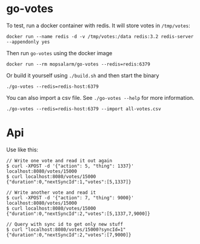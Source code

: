 go-votes
========

To test, run a docker container with redis. It will store votes in `/tmp/votes`:
```
docker run --name redis -d -v /tmp/votes:/data redis:3.2 redis-server --appendonly yes
```

Then run `go-votes` using the docker image
```
docker run --rm mopsalarm/go-votes --redis=redis:6379
```

Or build it yourself using `./build.sh` and then start the binary
```
./go-votes --redis=redis-host:6379
```

You can also import a csv file. See `./go-votes --help` for more information.
```
./go-votes --redis=redis-host:6379 --import all-votes.csv
```

Api
===

Use like this:
```
// Write one vote and read it out again
$ curl -XPOST -d '{"action": 5, "thing": 1337}' localhost:8080/votes/15000
$ curl localhost:8080/votes/15000
{"duration":0,"nextSyncId":1,"votes":[5,1337]}

// Write another vote and read it
$ curl -XPOST -d '{"action": 7, "thing": 9000}' localhost:8080/votes/15000
$ curl localhost:8080/votes/15000
{"duration":0,"nextSyncId":2,"votes":[5,1337,7,9000]}

// Query with sync id to get only new stuff
$ curl "localhost:8080/votes/15000?syncId=1"
{"duration":0,"nextSyncId":2,"votes":[7,9000]}
```

